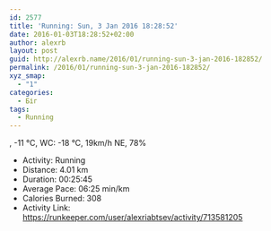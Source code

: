 ```yaml
---
id: 2577
title: 'Running: Sun, 3 Jan 2016 18:28:52'
date: 2016-01-03T18:28:52+02:00
author: alexrb
layout: post
guid: http://alexrb.name/2016/01/running-sun-3-jan-2016-182852/
permalink: /2016/01/running-sun-3-jan-2016-182852/
xyz_smap:
  - "1"
categories:
  - Біг
tags:
  - Running
---
```

, -11 &deg;C, WC: -18 &deg;C, 19km/h NE, 78%

<ul class="rk-list">
  <li class="rk-activity">
    Activity: Running
  </li>
  <li class="rk-distance">
    Distance: 4.01 km
  </li>
  <li class="rk-duration">
    Duration: 00:25:45
  </li>
  <li class="rk-avg-pace">
    Average Pace: 06:25 min/km
  </li>
  <li class="rk-calories">
    Calories Burned: 308
  </li>
  <li class="rk-activity-link">
    Activity Link: <a href="https://runkeeper.com/user/alexriabtsev/activity/713581205">https://runkeeper.com/user/alexriabtsev/activity/713581205</a>
  </li>
</ul>